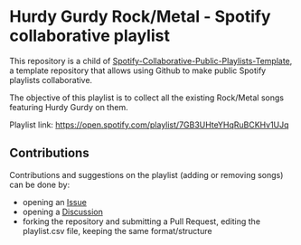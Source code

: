 # Hurdy Gurdy Rock/Metal - Spotify collaborative playlist

This repository is a child of [Spotify-Collaborative-Public-Playlists-Template](https://github.com/David-Lor/Spotify-Collaborative-Public-Playlists-Template), a template repository that allows using Github to make public Spotify playlists collaborative.

The objective of this playlist is to collect all the existing Rock/Metal songs featuring Hurdy Gurdy on them.

Playlist link: https://open.spotify.com/playlist/7GB3UHteYHqRuBCKHv1UJq

## Contributions

Contributions and suggestions on the playlist (adding or removing songs) can be done by:

- opening an [Issue](https://github.com/David-Lor/HurdyGurdy-Rock-Metal-Spotify-Playlist/issues)
- opening a [Discussion](https://github.com/David-Lor/HurdyGurdy-Rock-Metal-Spotify-Playlist/discussions)
- forking the repository and submitting a Pull Request, editing the playlist.csv file, keeping the same format/structure
